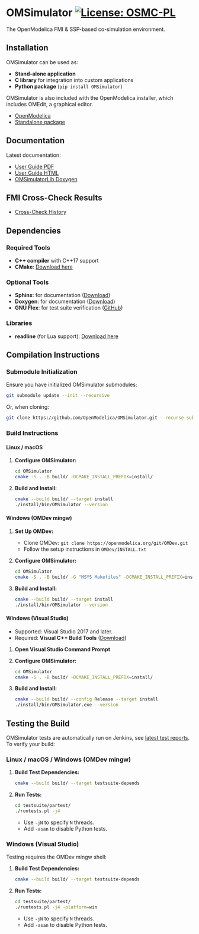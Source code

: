# OMSimulator [![License: OSMC-PL](https://img.shields.io/badge/license-OSMC--PL-lightgrey.svg)](OSMC-License.txt)

The OpenModelica FMI & SSP-based co-simulation environment.

## Installation

OMSimulator can be used as:

- **Stand-alone application**
- **C library** for integration into custom applications
- **Python package** (`pip install OMSimulator`)

OMSimulator is also included with the OpenModelica installer, which includes OMEdit, a graphical editor.

* [OpenModelica](https://openmodelica.org/)
* [Standalone package](https://build.openmodelica.org/omsimulator/)

## Documentation

Latest documentation:

- [User Guide PDF](https://openmodelica.org/doc/OMSimulator/master/OMSimulator/UsersGuide/pdf/OMSimulator.pdf)
- [User Guide HTML](https://openmodelica.org/doc/OMSimulator/master/OMSimulator/UsersGuide/html/)
- [OMSimulatorLib Doxygen](https://openmodelica.org/doc/OMSimulator/master/OMSimulator/doxygen/html/index.html)

## FMI Cross-Check Results

* [Cross-Check History](https://libraries.openmodelica.org/fmi-crosschecking/OMSimulator/history/)

## Dependencies

### Required Tools
- **C++ compiler** with C++17 support
- **CMake**: [Download here](http://www.cmake.org)

### Optional Tools
- **Sphinx**: for documentation ([Download](http://www.sphinx-doc.org/en/stable/))
- **Doxygen**: for documentation ([Download](https://www.doxygen.nl/))
- **GNU Flex**: for test suite verification ([GitHub](https://github.com/westes/flex))

### Libraries

- **readline** (for Lua support): [Download here](http://git.savannah.gnu.org/cgit/readline.git)

## Compilation Instructions

### Submodule Initialization

Ensure you have initialized OMSimulator submodules:

```bash
git submodule update --init --recursive
```

Or, when cloning:

```bash
git clone https://github.com/OpenModelica/OMSimulator.git --recurse-submodules
```

### Build Instructions

#### Linux / macOS

1. **Configure OMSimulator:**
   ```bash
   cd OMSimulator
   cmake -S . -B build/ -DCMAKE_INSTALL_PREFIX=install/
   ```

2. **Build and Install:**
   ```bash
   cmake --build build/ --target install
   ./install/bin/OMSimulator --version
   ```

#### Windows (OMDev mingw)

1. **Set Up OMDev:**
   - Clone OMDev: `git clone https://openmodelica.org/git/OMDev.git`
   - Follow the setup instructions in `OMDev/INSTALL.txt`

2. **Configure OMSimulator:**
   ```bash
   cd OMSimulator
   cmake -S . -B build/ -G "MSYS Makefiles" -DCMAKE_INSTALL_PREFIX=install/
   ```

3. **Build and Install:**
   ```bash
   cmake --build build/ --target install
   ./install/bin/OMSimulator --version
   ```

#### Windows (Visual Studio)

- Supported: Visual Studio 2017 and later.
- Required: **Visual C++ Build Tools** ([Download](https://visualstudio.microsoft.com/downloads/))

1. **Open Visual Studio Command Prompt**
2. **Configure OMSimulator:**
   ```bash
   cd OMSimulator
   cmake -S . -B build/ -DCMAKE_INSTALL_PREFIX=install/
   ```

3. **Build and Install:**
   ```bash
   cmake --build build/ --config Release --target install
   ./install/bin/OMSimulator.exe --version
   ```

## Testing the Build

OMSimulator tests are automatically run on Jenkins, see [latest test reports](https://test.openmodelica.org/jenkins/job/OMSimulator/job/master/lastSuccessfulBuild/testReport/). To verify your build:

### Linux / macOS / Windows (OMDev mingw)

1. **Build Test Dependencies:**
   ```bash
   cmake --build build/ --target testsuite-depends
   ```

2. **Run Tests:**
   ```bash
   cd testsuite/partest/
   ./runtests.pl -j4
   ```
   - Use `-jN` to specify `N` threads.
   - Add `-asan` to disable Python tests.

### Windows (Visual Studio)

Testing requires the OMDev mingw shell:

1. **Build Test Dependencies:**
   ```bash
   cmake --build build/ --target testsuite-depends
   ```

2. **Run Tests:**
   ```bash
   cd testsuite/partest/
   ./runtests.pl -j4 -platform=win
   ```
   - Use `-jN` to specify `N` threads.
   - Add `-asan` to disable Python tests.
